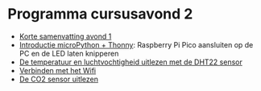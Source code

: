 # Programma cursusavond 2

* [Korte samenvatting avond 1](../cursusavond1/readme.md)
* [Introductie microPython + Thonny](introductie-raspberry-pi-pico-met-thonny.md): Raspberry Pi Pico aansluiten op de PC en de LED laten knipperen
* [De temperatuur en luchtvochtigheid uitlezen met de DHT22 sensor](uitlezen-dht22-temperatuursensor-met-micropython.md)
* [Verbinden met het Wifi](raspberry-pi-pico-w-verbinden-met-wifi.md)
* [De CO2 sensor uitlezen](uitlezen-mhz19-co2-sensor-met-micropython.md)
